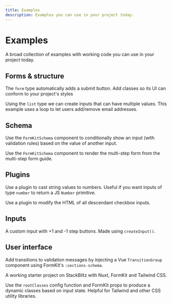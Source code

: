 ```yaml
---
title: Examples
description: Examples you can use in your project today.
---
```


# Examples

A broad collection of examples with working code you can use in your project today.

## Forms & structure

<ExampleCard
  href="https://formkit.link/15ed219785d1da903088fcf33ab852af"
  title="Add classes to the FormKit-provided submit button">
The <code>form</code> type automatically adds a submit button. Add classes so its UI can conform to your project's styles
</ExampleCard>

<ExampleCard
  href="https://formkit.link/b7cc2c4ae2b02807065d6617ead62783"
  title="Using a list to repeat an input">
Using the <code>list</code> type we can create inputs that can have multiple values. This example uses a loop to let users add/remove email addresses.
</ExampleCard>

## Schema

<ExampleCard
  href="https://formkit.link/0098db1ae3860a7f80a7be42eff3b058"
  title="Conditionally show input based on value of another input">
Use the <code>FormKitSchema</code> component to conditionally show an input (with validation rules) based on the value of another input.
</ExampleCard>

<ExampleCard
  href="https://formkit.link/9fc88976fc72d4d09f5deb2b1891abce"
  title="Multi-step form built from Schema">
    Use the <code>FormKitSchema</code> component to render the multi-step form from the multi-step form guide.
</ExampleCard>

## Plugins

<ExampleCard
  href="https://formkit.link/b37c7d36263ab0ee1bd626aa0a405b93"
  title="Make number inputs return number values">
Use a plugin to cast string values to numbers. Useful if you want inputs of type <code>number</code> to return a JS <code>Number</code> primitive.
</ExampleCard>

<ExampleCard
  href="https://formkit.link/e9712ba9d7f6c0ab5648b15a89147ba7"
  title="Remove the inner wrapper on all checkboxes">
Use a plugin to modify the HTML of all descendant checkbox inputs.
</ExampleCard>

## Inputs

<ExampleCard
  href="https://formkit.link/4c282e69337fdfca35ec613e2f67fcc9"
  title="Number input with custom step buttons">
A custom input with +1 and -1 step buttons. Made using <code>createInput()</code>.
</ExampleCard>

## User interface

<ExampleCard
  href="https://formkit.link/c210b252deb3433e5444a3d7ec1b9582"
  title="Add transitions to validation messages">
Add transitions to validation messages by injecting a Vue <code>TransitionGroup</code> component using FormKit's <code>:sections-schema</code>.
</ExampleCard>

<ExampleCard
  href="https://stackblitz.com/edit/github-vqvsuh"
  title="Starter project with Nuxt, FormKit, and Tailwind">
A working starter project on StackBlitz with Nuxt, FormKit and Tailwind CSS.
</ExampleCard>

<ExampleCard
  href="https://formkit.link/c7c68f83dd98aa8744abff97466fc49d"
  title="Produce dynamic classes based on an input's state">
Use the <code>rootClasses</code> config function and FormKit props to produce a dynamic classes based on input state. Helpful for Tailwind and other CSS utility libraries.
</ExampleCard>
